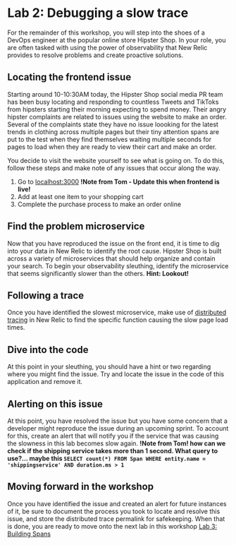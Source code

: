 # Lab 2: Debugging a slow trace

For the remainder of this workshop, you will step into the shoes of a DevOps engineer at the popular online store Hipster Shop. In your role, you are often tasked with using the power of observability that New Relic provides to resolve problems and create proactive solutions. 

## Locating the frontend issue

Starting around 10-10:30AM today, the Hipster Shop social media PR team has been busy locating and responding to countless Tweets and TikToks from hipsters starting their morning expecting to spend money. Their angry hipster complaints are related to issues using the website to make an order. Several of the complaints state they have no issue loooking for the latest trends in clothing across multiple pages but their tiny attention spans are put to the test when they find themselves waiting multiple seconds for pages to load when they are ready to view their cart and make an order.

You decide to visit the website yourself to see what is going on. To do this, follow these steps and make note of any issues that occur along the way.

1. Go to [localhost:3000](*) **!Note from Tom - Update this when frontend is live!**
2. Add at least one item to your shopping cart
3. Complete the purchase process to make an order online

## Find the problem microservice
Now that you have reproduced the issue on the front end, it is time to dig into your data in New Relic to identify the root cause. Hipster Shop is built across a variety of microservices that should help organize and contain your search. To begin your observability sleuthing, identify the microservice that seems significantly slower than the others. **Hint: Lookout!**

## Following a trace
Once you have identified the slowest microservice, make use of [distributed tracing](https://newrelic.com/blog/how-to-relic/distributed-tracing-general-availability) in New Relic to find the specific function causing the slow page load times.

## Dive into the code
At this point in your sleuthing, you should have a hint or two regarding where you might find the issue. Try and locate the issue in the code of this application and remove it. 

## Alerting on this issue
At this point, you have resolved the issue but you have some concern that a developer might reproduce the issue during an upcoming sprint. To account for this, create an alert that will notify you if the service that was causing the slowness in this lab becomes slow again. **!Note from Tom! how can we check if the shipping service takes more than 1 second. What query to use?... maybe this `SELECT count(*) FROM Span WHERE entity.name = 'shippingservice' AND duration.ms > 1 `**

## Moving forward in the workshop
Once you have identified the issue and created an alert for future instances of it, be sure to document the process you took to locate and resolve this issue, and store the distributed trace permalink for safekeeping. When that is done, you are ready to move onto the next lab in this workshop [Lab 3: Building Spans](lab_3-Building-Spans.md)
